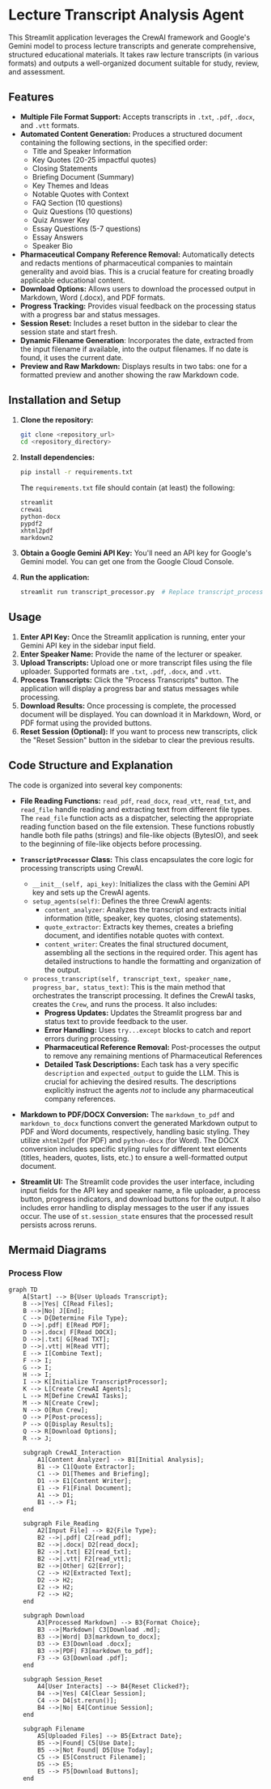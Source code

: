 # Lecture Transcript Analysis Agent

This Streamlit application leverages the CrewAI framework and Google's Gemini model to process lecture transcripts and generate comprehensive, structured educational materials.  It takes raw lecture transcripts (in various formats) and outputs a well-organized document suitable for study, review, and assessment.

## Features

*   **Multiple File Format Support:** Accepts transcripts in `.txt`, `.pdf`, `.docx`, and `.vtt` formats.
*   **Automated Content Generation:**  Produces a structured document containing the following sections, in the specified order:
    *   Title and Speaker Information
    *   Key Quotes (20-25 impactful quotes)
    *   Closing Statements
    *   Briefing Document (Summary)
    *   Key Themes and Ideas
    *   Notable Quotes with Context
    *   FAQ Section (10 questions)
    *   Quiz Questions (10 questions)
    *   Quiz Answer Key
    *   Essay Questions (5-7 questions)
    *   Essay Answers
    *   Speaker Bio
*   **Pharmaceutical Company Reference Removal:**  Automatically detects and redacts mentions of pharmaceutical companies to maintain generality and avoid bias.  This is a crucial feature for creating broadly applicable educational content.
*   **Download Options:** Allows users to download the processed output in Markdown, Word (.docx), and PDF formats.
*   **Progress Tracking:**  Provides visual feedback on the processing status with a progress bar and status messages.
* **Session Reset:** Includes a reset button in the sidebar to clear the session state and start fresh.
* **Dynamic Filename Generation**: Incorporates the date, extracted from the input filename if available, into the output filenames. If no date is found, it uses the current date.
* **Preview and Raw Markdown:** Displays results in two tabs: one for a formatted preview and another showing the raw Markdown code.

## Installation and Setup

1.  **Clone the repository:**

    ```bash
    git clone <repository_url>
    cd <repository_directory>
    ```

2.  **Install dependencies:**

    ```bash
    pip install -r requirements.txt
    ```
    The `requirements.txt` file should contain (at least) the following:

    ```
    streamlit
    crewai
    python-docx
    pypdf2
    xhtml2pdf
    markdown2
    ```

3.  **Obtain a Google Gemini API Key:** You'll need an API key for Google's Gemini model.  You can get one from the Google Cloud Console.

4.  **Run the application:**

    ```bash
    streamlit run transcript_processor.py  # Replace transcript_processor.py with the actual filename
    ```

## Usage

1.  **Enter API Key:** Once the Streamlit application is running, enter your Gemini API key in the sidebar input field.
2.  **Enter Speaker Name:** Provide the name of the lecturer or speaker.
3.  **Upload Transcripts:** Upload one or more transcript files using the file uploader.  Supported formats are `.txt`, `.pdf`, `.docx`, and `.vtt`.
4.  **Process Transcripts:** Click the "Process Transcripts" button.  The application will display a progress bar and status messages while processing.
5.  **Download Results:** Once processing is complete, the processed document will be displayed.  You can download it in Markdown, Word, or PDF format using the provided buttons.
6. **Reset Session (Optional):** If you want to process new transcripts, click the "Reset Session" button in the sidebar to clear the previous results.

## Code Structure and Explanation

The code is organized into several key components:

*   **File Reading Functions:**  `read_pdf`, `read_docx`, `read_vtt`, `read_txt`, and `read_file` handle reading and extracting text from different file types.  The `read_file` function acts as a dispatcher, selecting the appropriate reading function based on the file extension.  These functions robustly handle both file paths (strings) and file-like objects (BytesIO), and seek to the beginning of file-like objects before processing.

*   **`TranscriptProcessor` Class:** This class encapsulates the core logic for processing transcripts using CrewAI.

    *   `__init__(self, api_key)`: Initializes the class with the Gemini API key and sets up the CrewAI agents.
    *   `setup_agents(self)`: Defines the three CrewAI agents:
        *   `content_analyzer`: Analyzes the transcript and extracts initial information (title, speaker, key quotes, closing statements).
        *   `quote_extractor`: Extracts key themes, creates a briefing document, and identifies notable quotes with context.
        *   `content_writer`:  Creates the final structured document, assembling all the sections in the required order. This agent has detailed instructions to handle the formatting and organization of the output.
    *   `process_transcript(self, transcript_text, speaker_name, progress_bar, status_text)`: This is the main method that orchestrates the transcript processing. It defines the CrewAI tasks, creates the `Crew`, and runs the process. It also includes:
        *   **Progress Updates:**  Updates the Streamlit progress bar and status text to provide feedback to the user.
        *   **Error Handling:**  Uses `try...except` blocks to catch and report errors during processing.
        *   **Pharmaceutical Reference Removal:** Post-processes the output to remove any remaining mentions of Pharmaceutical References
        *   **Detailed Task Descriptions:** Each task has a very specific `description` and `expected_output` to guide the LLM. This is crucial for achieving the desired results. The descriptions explicitly instruct the agents *not* to include any pharmaceutical company references.

*   **Markdown to PDF/DOCX Conversion:** The `markdown_to_pdf` and `markdown_to_docx` functions convert the generated Markdown output to PDF and Word documents, respectively, handling basic styling. They utilize `xhtml2pdf` (for PDF) and `python-docx` (for Word). The DOCX conversion includes specific styling rules for different text elements (titles, headers, quotes, lists, etc.) to ensure a well-formatted output document.

*   **Streamlit UI:** The Streamlit code provides the user interface, including input fields for the API key and speaker name, a file uploader, a process button, progress indicators, and download buttons for the output. It also includes error handling to display messages to the user if any issues occur. The use of `st.session_state` ensures that the processed result persists across reruns.

## Mermaid Diagrams

### Process Flow
```mermaid
graph TD
    A[Start] --> B{User Uploads Transcript};
    B -->|Yes| C[Read Files];
    B -->|No| J[End];
    C --> D{Determine File Type};
    D -->|.pdf| E[Read PDF];
    D -->|.docx| F[Read DOCX];
    D -->|.txt| G[Read TXT];
    D -->|.vtt| H[Read VTT];
    E --> I[Combine Text];
    F --> I;
    G --> I;
    H --> I;
    I --> K[Initialize TranscriptProcessor];
    K --> L[Create CrewAI Agents];
    L --> M[Define CrewAI Tasks];
    M --> N[Create Crew];
    N --> O[Run Crew];
    O --> P[Post-process];
    P --> Q[Display Results];
    Q --> R[Download Options];
    R --> J;

    subgraph CrewAI_Interaction
        A1[Content Analyzer] --> B1[Initial Analysis];
        B1 --> C1[Quote Extractor];
        C1 --> D1[Themes and Briefing];
        D1 --> E1[Content Writer];
        E1 --> F1[Final Document];
        A1 --> D1;
        B1 -.-> F1;
    end

    subgraph File_Reading
        A2[Input File] --> B2{File Type};
        B2 -->|.pdf| C2[read_pdf];
        B2 -->|.docx| D2[read_docx];
        B2 -->|.txt| E2[read_txt];
        B2 -->|.vtt| F2[read_vtt];
        B2 -->|Other| G2[Error];
        C2 --> H2[Extracted Text];
        D2 --> H2;
        E2 --> H2;
        F2 --> H2;
    end

    subgraph Download
        A3[Processed Markdown] --> B3{Format Choice};
        B3 -->|Markdown| C3[Download .md];
        B3 -->|Word| D3[markdown_to_docx];
        D3 --> E3[Download .docx];
        B3 -->|PDF| F3[markdown_to_pdf];
        F3 --> G3[Download .pdf];
    end

    subgraph Session_Reset
        A4[User Interacts] --> B4{Reset Clicked?};
        B4 -->|Yes| C4[Clear Session];
        C4 --> D4[st.rerun()];
        B4 -->|No| E4[Continue Session];
    end

    subgraph Filename
        A5[Uploaded Files] --> B5{Extract Date};
        B5 -->|Found| C5[Use Date];
        B5 -->|Not Found| D5[Use Today];
        C5 --> E5[Construct Filename];
        D5 --> E5;
        E5 --> F5[Download Buttons];
    end
```
